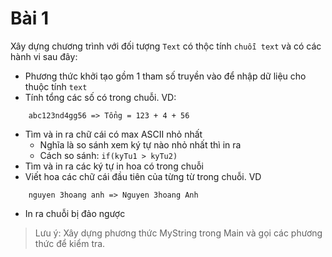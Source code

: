 # Bài 1
Xây dựng chương trình với đối tượng `Text` có thộc tính `chuỗi text` và có các hành vi sau đây: 
- Phương thức khởi tạo gồm 1 tham số truyền vào để nhập dữ liệu cho thuộc tính `text`
- Tính tổng các số có trong chuỗi. VD:
```
    abc123nd4gg56 => Tổng = 123 + 4 + 56
```
- Tìm và in ra chữ cái có max ASCII nhỏ nhất
    + Nghĩa là so sánh xem ký tự nào nhỏ nhất thì in ra
    + Cách so sánh: `if(kyTu1 > kyTu2)`
- Tìm và in ra các ký tự in hoa có trong chuỗi
- Viết hoa các chữ cái đầu tiên của từng từ trong chuỗi. VD
```
    nguyen 3hoang anh => Nguyen 3hoang Anh
```
- In ra chuỗi bị đảo ngược
> Lưu ý: Xây dựng phương thức MyString trong Main và gọi các phương thức để kiểm tra.